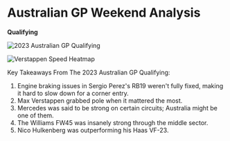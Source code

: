 # Australian GP Weekend Analysis

**Qualifying**

![2023 Australian GP Qualifying](https://user-images.githubusercontent.com/93969104/229272951-2041053a-d6a9-4ed4-8d17-a7c0513dfc19.png)

![Verstappen Speed Heatmap](https://user-images.githubusercontent.com/93969104/229273567-67cdd350-7462-400c-b109-3960a791ba6f.png)

Key Takeaways From The 2023 Australian GP Qualifying:

1. Engine braking issues in Sergio Perez's RB19 weren't fully fixed, making it hard to slow down for a corner entry.
2. Max Verstappen grabbed pole when it mattered the most.
3. Mercedes was said to be strong on certain circuits; Australia might be one of them.
4. The Williams FW45 was insanely strong through the middle sector.
5. Nico Hulkenberg was outperforming his Haas VF-23.
